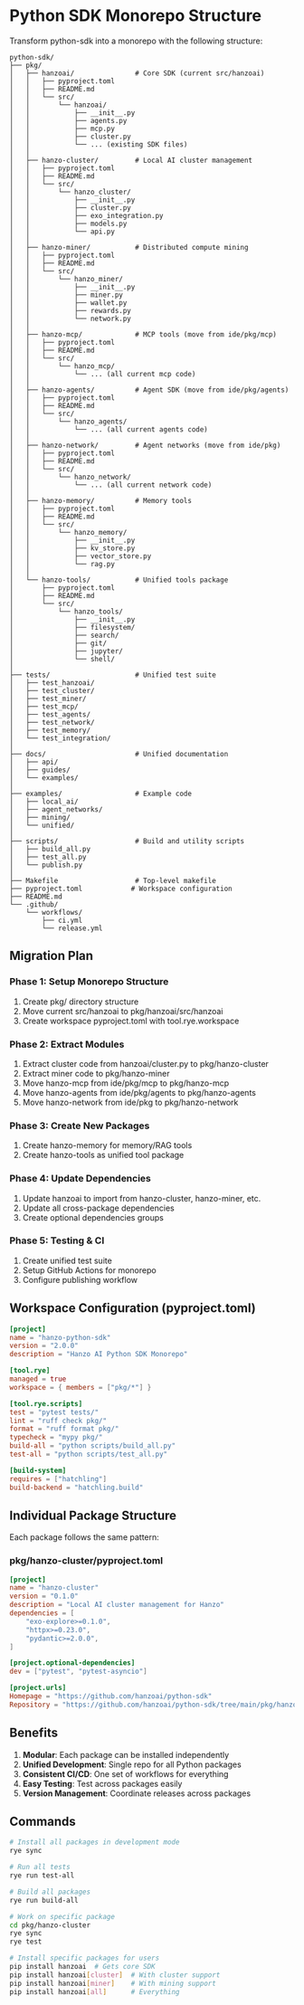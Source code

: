 # Python SDK Monorepo Structure

Transform python-sdk into a monorepo with the following structure:

```
python-sdk/
├── pkg/
│   ├── hanzoai/               # Core SDK (current src/hanzoai)
│   │   ├── pyproject.toml
│   │   ├── README.md
│   │   └── src/
│   │       └── hanzoai/
│   │           ├── __init__.py
│   │           ├── agents.py
│   │           ├── mcp.py
│   │           ├── cluster.py
│   │           └── ... (existing SDK files)
│   │
│   ├── hanzo-cluster/         # Local AI cluster management
│   │   ├── pyproject.toml
│   │   ├── README.md
│   │   └── src/
│   │       └── hanzo_cluster/
│   │           ├── __init__.py
│   │           ├── cluster.py
│   │           ├── exo_integration.py
│   │           ├── models.py
│   │           └── api.py
│   │
│   ├── hanzo-miner/           # Distributed compute mining
│   │   ├── pyproject.toml
│   │   ├── README.md
│   │   └── src/
│   │       └── hanzo_miner/
│   │           ├── __init__.py
│   │           ├── miner.py
│   │           ├── wallet.py
│   │           ├── rewards.py
│   │           └── network.py
│   │
│   ├── hanzo-mcp/             # MCP tools (move from ide/pkg/mcp)
│   │   ├── pyproject.toml
│   │   ├── README.md
│   │   └── src/
│   │       └── hanzo_mcp/
│   │           └── ... (all current mcp code)
│   │
│   ├── hanzo-agents/          # Agent SDK (move from ide/pkg/agents)
│   │   ├── pyproject.toml
│   │   ├── README.md
│   │   └── src/
│   │       └── hanzo_agents/
│   │           └── ... (all current agents code)
│   │
│   ├── hanzo-network/         # Agent networks (move from ide/pkg)
│   │   ├── pyproject.toml
│   │   ├── README.md
│   │   └── src/
│   │       └── hanzo_network/
│   │           └── ... (all current network code)
│   │
│   ├── hanzo-memory/          # Memory tools
│   │   ├── pyproject.toml
│   │   ├── README.md
│   │   └── src/
│   │       └── hanzo_memory/
│   │           ├── __init__.py
│   │           ├── kv_store.py
│   │           ├── vector_store.py
│   │           └── rag.py
│   │
│   └── hanzo-tools/           # Unified tools package
│       ├── pyproject.toml
│       ├── README.md
│       └── src/
│           └── hanzo_tools/
│               ├── __init__.py
│               ├── filesystem/
│               ├── search/
│               ├── git/
│               ├── jupyter/
│               └── shell/
│
├── tests/                     # Unified test suite
│   ├── test_hanzoai/
│   ├── test_cluster/
│   ├── test_miner/
│   ├── test_mcp/
│   ├── test_agents/
│   ├── test_network/
│   ├── test_memory/
│   └── test_integration/
│
├── docs/                      # Unified documentation
│   ├── api/
│   ├── guides/
│   └── examples/
│
├── examples/                  # Example code
│   ├── local_ai/
│   ├── agent_networks/
│   ├── mining/
│   └── unified/
│
├── scripts/                   # Build and utility scripts
│   ├── build_all.py
│   ├── test_all.py
│   └── publish.py
│
├── Makefile                   # Top-level makefile
├── pyproject.toml            # Workspace configuration
├── README.md
└── .github/
    └── workflows/
        ├── ci.yml
        └── release.yml
```

## Migration Plan

### Phase 1: Setup Monorepo Structure
1. Create pkg/ directory structure
2. Move current src/hanzoai to pkg/hanzoai/src/hanzoai
3. Create workspace pyproject.toml with tool.rye.workspace

### Phase 2: Extract Modules
1. Extract cluster code from hanzoai/cluster.py to pkg/hanzo-cluster
2. Extract miner code to pkg/hanzo-miner  
3. Move hanzo-mcp from ide/pkg/mcp to pkg/hanzo-mcp
4. Move hanzo-agents from ide/pkg/agents to pkg/hanzo-agents
5. Move hanzo-network from ide/pkg to pkg/hanzo-network

### Phase 3: Create New Packages
1. Create hanzo-memory for memory/RAG tools
2. Create hanzo-tools as unified tool package

### Phase 4: Update Dependencies
1. Update hanzoai to import from hanzo-cluster, hanzo-miner, etc.
2. Update all cross-package dependencies
3. Create optional dependencies groups

### Phase 5: Testing & CI
1. Create unified test suite
2. Setup GitHub Actions for monorepo
3. Configure publishing workflow

## Workspace Configuration (pyproject.toml)

```toml
[project]
name = "hanzo-python-sdk"
version = "2.0.0"
description = "Hanzo AI Python SDK Monorepo"

[tool.rye]
managed = true
workspace = { members = ["pkg/*"] }

[tool.rye.scripts]
test = "pytest tests/"
lint = "ruff check pkg/"
format = "ruff format pkg/"
typecheck = "mypy pkg/"
build-all = "python scripts/build_all.py"
test-all = "python scripts/test_all.py"

[build-system]
requires = ["hatchling"]
build-backend = "hatchling.build"
```

## Individual Package Structure

Each package follows the same pattern:

### pkg/hanzo-cluster/pyproject.toml
```toml
[project]
name = "hanzo-cluster"
version = "0.1.0"
description = "Local AI cluster management for Hanzo"
dependencies = [
    "exo-explore>=0.1.0",
    "httpx>=0.23.0",
    "pydantic>=2.0.0",
]

[project.optional-dependencies]
dev = ["pytest", "pytest-asyncio"]

[project.urls]
Homepage = "https://github.com/hanzoai/python-sdk"
Repository = "https://github.com/hanzoai/python-sdk/tree/main/pkg/hanzo-cluster"
```

## Benefits

1. **Modular**: Each package can be installed independently
2. **Unified Development**: Single repo for all Python packages
3. **Consistent CI/CD**: One set of workflows for everything
4. **Easy Testing**: Test across packages easily
5. **Version Management**: Coordinate releases across packages

## Commands

```bash
# Install all packages in development mode
rye sync

# Run all tests
rye run test-all

# Build all packages
rye run build-all

# Work on specific package
cd pkg/hanzo-cluster
rye sync
rye test

# Install specific packages for users
pip install hanzoai  # Gets core SDK
pip install hanzoai[cluster]  # With cluster support
pip install hanzoai[miner]    # With mining support
pip install hanzoai[all]      # Everything
```